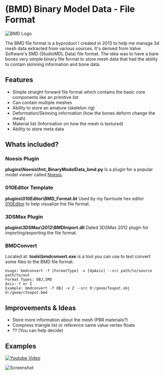 # (BMD) Binary Model Data - File Format

![BMD Logo](https://github.com/cra0kalo/BMD/blob/main/docs/images/logo.png?raw=true)

The BMD file format is a byproduct I created in 2013 to help me manage 3d mesh data extracted from various sources. It's derived from Valve Software's SMD (StudioMDL Data) file format. The idea was to have a bare bones very simple binary file format to store mesh data that had the ability to contain skinning information and bone data.

## Features

* Simple straight forward file format which contains the basic core components like an primitive list
* Can contain multiple meshes
* Ability to store an amature (skeleton rig)
* Deformation/Skinning information (how the bones deform change the mesh)
* Material list (Information on how the mesh is textured)
* Ability to store meta data

## Whats included?

### Noesis Plugin
**plugins\Noesis\fmt_BinaryModelData_bmd.py**
Is a plugin for a popular model viewer called [Noesis](https://richwhitehouse.com/index.php?content=inc_projects.php&showproject=91).

### 010Editor Template
**plugins\010Editor\BMD_Format.bt**
Used by my favrioute hex editor [010Editor](https://www.sweetscape.com/010editor) to help visualize the file format.

### 3DSMax Plugin
**plugins\3DSMax\2012\BMDImport.dli**
Dated 3DSMax 2012 plugin for importing/exporting the file format.

### BMDConvert

Located at: **tools\bmdconvert.exe** is a tool you can use to test convert some files to the BMD file format.
```
Usage: bmdconvert -f [FormatType] -x [UpAxis] --src path/to/source path/to/out
Format Types: OBJ,SMD
Axis: Y or Z
Example: bmdconvert -f OBJ -x Z --src O:/geom/Teapot.obj O:/geom/cTeapot.bmd
```


## Improvements & Ideas

* Store more information about the mesh (PBR materials?)
* Compress triangle list or reference same value vertex floats
* ?? (You can help decide)

## Examples
[![Youtube Video](https://github.com/cra0kalo/BMD/blob/main/docs/images/yt.jpg?raw=true)](https://www.youtube.com/watch?v=TUfqaeI_7GY)

![Screenshot](https://github.com/cra0kalo/BMD/blob/main/docs/images/screenshot1.png?raw=true)
